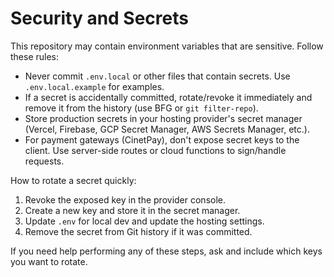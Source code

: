 # Security and Secrets

This repository may contain environment variables that are sensitive. Follow these rules:

- Never commit `.env.local` or other files that contain secrets. Use `.env.local.example` for examples.
- If a secret is accidentally committed, rotate/revoke it immediately and remove it from the history (use BFG or `git filter-repo`).
- Store production secrets in your hosting provider's secret manager (Vercel, Firebase, GCP Secret Manager, AWS Secrets Manager, etc.).
- For payment gateways (CinetPay), don't expose secret keys to the client. Use server-side routes or cloud functions to sign/handle requests.

How to rotate a secret quickly:

1. Revoke the exposed key in the provider console.
2. Create a new key and store it in the secret manager.
3. Update `.env` for local dev and update the hosting settings.
4. Remove the secret from Git history if it was committed.

If you need help performing any of these steps, ask and include which keys you want to rotate.
